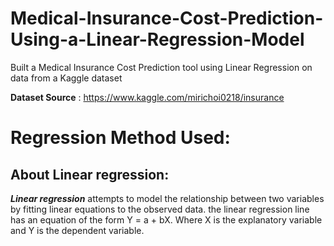 # Medical-Insurance-Cost-Prediction-Using-a-Linear-Regression-Model
Built a Medical Insurance Cost Prediction tool using Linear Regression on data from a Kaggle dataset

**Dataset Source** : https://www.kaggle.com/mirichoi0218/insurance

# Regression Method Used:

## About Linear regression:
***Linear regression*** attempts to model the relationship between two variables by fitting  linear equations to the observed data.
the linear regression line has an equation of the form Y = a + bX. Where X is the explanatory variable and Y is the dependent variable.
